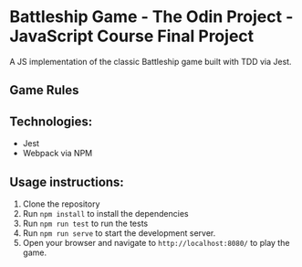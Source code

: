 # Battleship Game - The Odin Project - JavaScript Course Final Project
A JS implementation of the classic Battleship game built with TDD via Jest.

## Game Rules

## Technologies:
- Jest
- Webpack via NPM

## Usage instructions:

1. Clone the repository
2. Run `npm install` to install the dependencies
3. Run `npm run test` to run the tests
4. Run `npm run serve` to start the development server.
5. Open your browser and navigate to `http://localhost:8080/` to play the game.